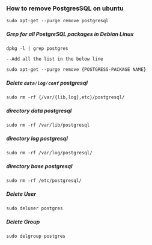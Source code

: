 ### How to remove PostgresSQL on ubuntu

    sudo apt-get --purge remove postgresql

##### Grep for all PostgreSQL packages in Debian Linux

    dpkg -l | grep postgres
    
    --Add all the list in the below line

    sudo apt-get --purge remove {POSTGRESS-PACKAGE NAME}

##### Delete `data/log/conf` postgresql

    sudo rm -rf {/var/{lib,log},etc}/postgresql/

##### directory data postgresql

    sudo rm -rf /var/lib/postgresql

##### directory log postgresql

    sudo rm -rf /var/log/postgresql/

##### directory base postgresql

    sudo rm -rf /etc/postgresql/

##### Delete User

    sudo deluser postgres

##### Delete Group

    sudo delgroup postgres

